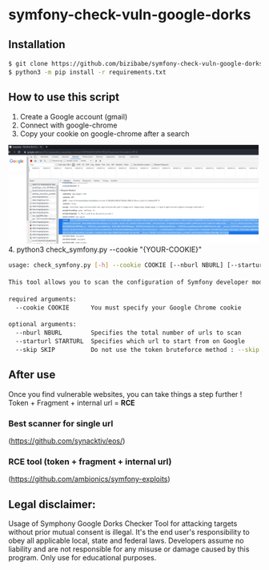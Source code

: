 # symfony-check-vuln-google-dorks

## Installation

```bash
$ git clone https://github.com/bizibabe/symfony-check-vuln-google-dorks.git
$ python3 -m pip install -r requirements.txt
```

## How to use this script

1. Create a Google account (gmail)  
2. Connect with google-chrome 
3. Copy your cookie on google-chrome after a search  
<img src="cookie.png" width="500px">   
4. python3 check_symfony.py --cookie "{YOUR-COOKIE}"  

```bash
usage: check_symfony.py [-h] --cookie COOKIE [--nburl NBURL] [--starturl STARTURL] [--skip SKIP]

This tool allows you to scan the configuration of Symfony developer mode using Google Dorks

required arguments:
  --cookie COOKIE      You must specify your Google Chrome cookie

optional arguments:
  --nburl NBURL        Specifies the total number of urls to scan
  --starturl STARTURL  Specifies which url to start from on Google
  --skip SKIP          Do not use the token bruteforce method : --skip true

```

## After use

Once you find vulnerable websites, you can take things a step further !  
Token + Fragment + internal url = __RCE__ 

### Best scanner for single url
(https://github.com/synacktiv/eos/)  

### RCE tool (token + fragment + internal url)
(https://github.com/ambionics/symfony-exploits)  


## Legal disclaimer:

Usage of Symphony Google Dorks Checker Tool for attacking targets without prior mutual consent is illegal. It's the end user's responsibility to obey all applicable local, state and federal laws. Developers assume no liability and are not responsible for any misuse or damage caused by this program. Only use for educational purposes.